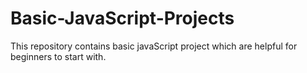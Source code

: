 # Basic-JavaScript-Projects
This repository contains basic javaScript project which are helpful for beginners to start with.
